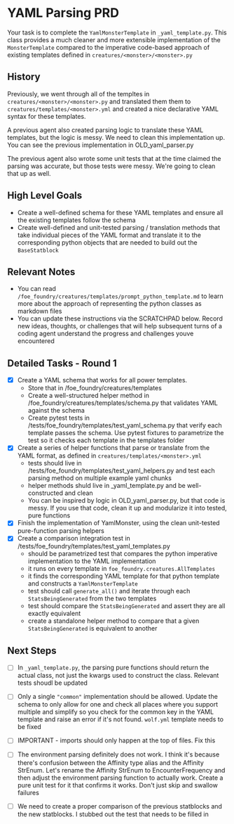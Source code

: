 # YAML Parsing PRD

Your task is to complete the `YamlMonsterTemplate` in `_yaml_template.py`. This class provides a much cleaner and more extensible implementation of the `MonsterTemplate` compared to the imperative code-based approach of existing templates defined in `creatures/<monster>/<monster>.py`

## History

Previously, we went through all of the templtes in `creatures/<monster>/<monster>.py` and translated them them to `creatures/templates/<monster>.yml` and created a nice declarative YAML syntax for these templates.

A previous agent also created parsing logic to translate these YAML templates, but the logic is messy. We need to clean this implementation up. You can see the previous implementation in OLD_yaml_parser.py

The previous agent also wrote some unit tests that at the time claimed the parsing was accurate, but those tests were messy. We're going to clean that up as well.

## High Level Goals

- Create a well-defined schema for these YAML templates and ensure all the existing templates follow the schema
- Create well-defined and unit-tested parsing / translation methods that take individual pieces of the YAML format and translate it to the corresponding python objects that are needed to build out the `BaseStatblock`

## Relevant Notes

- You can read `/foe_foundry/creatures/templates/prompt_python_template.md` to learn more about the approach of representing the python classes as markdown files
- You can update these instructions via the SCRATCHPAD below. Record new ideas, thoughts, or challenges that will help subsequent turns of a coding agent understand the progress and challenges youve encountered



## Detailed Tasks - Round 1

- [x] Create a YAML schema that works for all power templates.
  - Store that in /foe_foundry/creatures/templates
  - Create a well-structured helper method in /foe_foundry/creatures/templates/schema.py that validates YAML against the schema
  - Create pytest tests in /tests/foe_foundry/templates/test_yaml_schema.py that verify each template passes the schema. Use pytest fixtures to parametrize the test so it checks each template in the templates folder
- [x] Create a series of helper functions that parse or translate from the YAML format, as defined in `creatures/templates/<monster>.yml`
  - tests should live in /tests/foe_foundry/templates/test_yaml_helpers.py and test each parsing method on multiple example yaml chunks
  - helper methods shuld live in _yaml_template.py and be well-constructed and clean
  - You can be inspired by logic in OLD_yaml_parser.py, but that code is messy. If you use that code, clean it up and modularize it into tested, pure functions
- [x] Finish the implementation of YamlMonster, using the clean unit-tested pure-function parsing helpers
- [x] Create a comparison integration test in /tests/foe_foundry/templates/test_yaml_templates.py
  - should be parametrized test that compares the python imperative implementation to the YAML implementation
  - it runs on every template in `foe_foundry.creatures.AllTemplates`
  - it finds the corresponding YAML template for that python template and constructs a `YamlMonsterTemplate`
  - test should call `generate_all()` and iterate through each `StatsBeingGenerated` from the two templates
  - test should compare the `StatsBeingGenerated` and assert they are all exactly equivalent
  - create a standalone helper method to compare that a given `StatsBeingGenerated` is equivalent to another

## Next Steps

- [ ] In `_yaml_template.py`, the parsing pure functions should return the actual class, not just the kwargs used to construct the class. Relevant tests shoudl be updated
- [ ] Only a single `"common"` implementation should be allowed. Update the schema to only allow for one and check all places where you support multiple and simplify so you check for the common key in the YAML template and raise an error if it's not found. `wolf.yml` template needs to be fixed
- [ ] IMPORTANT - imports should only happen at the top of files. Fix this
- [ ] The environment parsing definitely does not work. I think it's because there's confusion between the Affinity type alias and the Affinity StrEnum. Let's rename the Affinity StrEnum to EncounterFrequency and then adjust the environment parsing function to actually work. Create a pure unit test for it that confirms it works. Don't just skip and swallow failures
- [ ] We need to create a proper comparison of the previous statblocks and the new statblocks. I stubbed out the test that needs to be filled in

